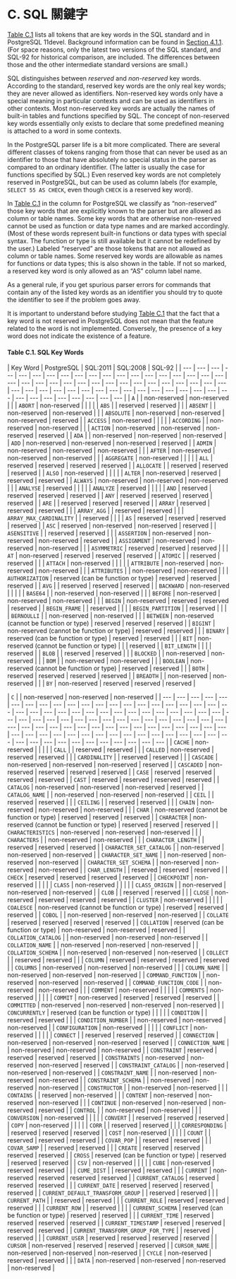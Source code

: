# C. SQL 關鍵字

[Table C.1](c.-sql-guan-jian-zi.md#table-c-1-sql-key-words) lists all tokens that are key words in the SQL standard and in PostgreSQL 11devel. Background information can be found in [Section 4.1.1](../the-sql-language/sql-syntax/lexical-structure.md#4-1-1-identifier-he-zi-keyword). \(For space reasons, only the latest two versions of the SQL standard, and SQL-92 for historical comparison, are included. The differences between those and the other intermediate standard versions are small.\)

SQL distinguishes between _reserved_ and _non-reserved_ key words. According to the standard, reserved key words are the only real key words; they are never allowed as identifiers. Non-reserved key words only have a special meaning in particular contexts and can be used as identifiers in other contexts. Most non-reserved key words are actually the names of built-in tables and functions specified by SQL. The concept of non-reserved key words essentially only exists to declare that some predefined meaning is attached to a word in some contexts.

In the PostgreSQL parser life is a bit more complicated. There are several different classes of tokens ranging from those that can never be used as an identifier to those that have absolutely no special status in the parser as compared to an ordinary identifier. \(The latter is usually the case for functions specified by SQL.\) Even reserved key words are not completely reserved in PostgreSQL, but can be used as column labels \(for example, `SELECT 55 AS CHECK`, even though `CHECK` is a reserved key word\).

In [Table C.1](https://www.postgresql.org/docs/devel/static/sql-keywords-appendix.html#KEYWORDS-TABLE) in the column for PostgreSQL we classify as “non-reserved” those key words that are explicitly known to the parser but are allowed as column or table names. Some key words that are otherwise non-reserved cannot be used as function or data type names and are marked accordingly. \(Most of these words represent built-in functions or data types with special syntax. The function or type is still available but it cannot be redefined by the user.\) Labeled “reserved” are those tokens that are not allowed as column or table names. Some reserved key words are allowable as names for functions or data types; this is also shown in the table. If not so marked, a reserved key word is only allowed as an “AS” column label name.

As a general rule, if you get spurious parser errors for commands that contain any of the listed key words as an identifier you should try to quote the identifier to see if the problem goes away.

It is important to understand before studying [Table C.1](https://www.postgresql.org/docs/devel/static/sql-keywords-appendix.html#KEYWORDS-TABLE) that the fact that a key word is not reserved in PostgreSQL does not mean that the feature related to the word is not implemented. Conversely, the presence of a key word does not indicate the existence of a feature.

#### **Table C.1. SQL Key Words**

| Key Word | PostgreSQL | SQL:2011 | SQL:2008 | SQL-92 |
| --- | --- | --- | --- | --- | --- | --- | --- | --- | --- | --- | --- | --- | --- | --- | --- | --- | --- | --- | --- | --- | --- | --- | --- | --- | --- | --- | --- | --- | --- | --- | --- | --- | --- | --- | --- | --- | --- | --- | --- | --- | --- | --- | --- | --- | --- | --- | --- | --- | --- | --- | --- | --- | --- | --- | --- | --- | --- | --- |
| `A` |   | non-reserved | non-reserved |   |
| `ABORT` | non-reserved |   |   |   |
| `ABS` |   | reserved | reserved |   |
| `ABSENT` |   | non-reserved | non-reserved |   |
| `ABSOLUTE` | non-reserved | non-reserved | non-reserved | reserved |
| `ACCESS` | non-reserved |   |   |   |
| `ACCORDING` |   | non-reserved | non-reserved |   |
| `ACTION` | non-reserved | non-reserved | non-reserved | reserved |
| `ADA` |   | non-reserved | non-reserved | non-reserved |
| `ADD` | non-reserved | non-reserved | non-reserved | reserved |
| `ADMIN` | non-reserved | non-reserved | non-reserved |   |
| `AFTER` | non-reserved | non-reserved | non-reserved |   |
| `AGGREGATE` | non-reserved |   |   |   |
| `ALL` | reserved | reserved | reserved | reserved |
| `ALLOCATE` |   | reserved | reserved | reserved |
| `ALSO` | non-reserved |   |   |   |
| `ALTER` | non-reserved | reserved | reserved | reserved |
| `ALWAYS` | non-reserved | non-reserved | non-reserved |   |
| `ANALYSE` | reserved |   |   |   |
| `ANALYZE` | reserved |   |   |   |
| `AND` | reserved | reserved | reserved | reserved |
| `ANY` | reserved | reserved | reserved | reserved |
| `ARE` |   | reserved | reserved | reserved |
| `ARRAY` | reserved | reserved | reserved |   |
| `ARRAY_AGG` |   | reserved | reserved |   |
| `ARRAY_MAX_CARDINALITY` |   | reserved |   |   |
| `AS` | reserved | reserved | reserved | reserved |
| `ASC` | reserved | non-reserved | non-reserved | reserved |
| `ASENSITIVE` |   | reserved | reserved |   |
| `ASSERTION` | non-reserved | non-reserved | non-reserved | reserved |
| `ASSIGNMENT` | non-reserved | non-reserved | non-reserved |   |
| `ASYMMETRIC` | reserved | reserved | reserved |   |
| `AT` | non-reserved | reserved | reserved | reserved |
| `ATOMIC` |   | reserved | reserved |   |
| `ATTACH` | non-reserved |   |   |   |
| `ATTRIBUTE` | non-reserved | non-reserved | non-reserved |   |
| `ATTRIBUTES` |   | non-reserved | non-reserved |   |
| `AUTHORIZATION` | reserved \(can be function or type\) | reserved | reserved | reserved |
| `AVG` |   | reserved | reserved | reserved |
| `BACKWARD` | non-reserved |   |   |   |
| `BASE64` |   | non-reserved | non-reserved |   |
| `BEFORE` | non-reserved | non-reserved | non-reserved |   |
| `BEGIN` | non-reserved | reserved | reserved | reserved |
| `BEGIN_FRAME` |   | reserved |   |   |
| `BEGIN_PARTITION` |   | reserved |   |   |
| `BERNOULLI` |   | non-reserved | non-reserved |   |
| `BETWEEN` | non-reserved \(cannot be function or type\) | reserved | reserved | reserved |
| `BIGINT` | non-reserved \(cannot be function or type\) | reserved | reserved |   |
| `BINARY` | reserved \(can be function or type\) | reserved | reserved |   |
| `BIT` | non-reserved \(cannot be function or type\) |   |   | reserved |
| `BIT_LENGTH` |   |   |   | reserved |
| `BLOB` |   | reserved | reserved |   |
| `BLOCKED` |   | non-reserved | non-reserved |   |
| `BOM` |   | non-reserved | non-reserved |   |
| `BOOLEAN` | non-reserved \(cannot be function or type\) | reserved | reserved |   |
| `BOTH` | reserved | reserved | reserved | reserved |
| `BREADTH` |   | non-reserved | non-reserved |   |
| `BY` | non-reserved | reserved | reserved | reserved |

| `C` |   | non-reserved | non-reserved | non-reserved |
| --- | --- | --- | --- | --- | --- | --- | --- | --- | --- | --- | --- | --- | --- | --- | --- | --- | --- | --- | --- | --- | --- | --- | --- | --- | --- | --- | --- | --- | --- | --- | --- | --- | --- | --- | --- | --- | --- | --- | --- | --- | --- | --- | --- | --- | --- | --- | --- | --- | --- | --- | --- | --- | --- | --- | --- | --- | --- | --- | --- | --- | --- | --- | --- | --- | --- | --- | --- | --- | --- | --- | --- | --- | --- | --- | --- | --- | --- | --- | --- | --- | --- | --- | --- | --- | --- | --- | --- | --- | --- | --- | --- | --- | --- | --- |
| `CACHE` | non-reserved |   |   |   |
| `CALL` |   | reserved | reserved |   |
| `CALLED` | non-reserved | reserved | reserved |   |
| `CARDINALITY` |   | reserved | reserved |   |
| `CASCADE` | non-reserved | non-reserved | non-reserved | reserved |
| `CASCADED` | non-reserved | reserved | reserved | reserved |
| `CASE` | reserved | reserved | reserved | reserved |
| `CAST` | reserved | reserved | reserved | reserved |
| `CATALOG` | non-reserved | non-reserved | non-reserved | reserved |
| `CATALOG_NAME` |   | non-reserved | non-reserved | non-reserved |
| `CEIL` |   | reserved | reserved |   |
| `CEILING` |   | reserved | reserved |   |
| `CHAIN` | non-reserved | non-reserved | non-reserved |   |
| `CHAR` | non-reserved \(cannot be function or type\) | reserved | reserved | reserved |
| `CHARACTER` | non-reserved \(cannot be function or type\) | reserved | reserved | reserved |
| `CHARACTERISTICS` | non-reserved | non-reserved | non-reserved |   |
| `CHARACTERS` |   | non-reserved | non-reserved |   |
| `CHARACTER_LENGTH` |   | reserved | reserved | reserved |
| `CHARACTER_SET_CATALOG` |   | non-reserved | non-reserved | non-reserved |
| `CHARACTER_SET_NAME` |   | non-reserved | non-reserved | non-reserved |
| `CHARACTER_SET_SCHEMA` |   | non-reserved | non-reserved | non-reserved |
| `CHAR_LENGTH` |   | reserved | reserved | reserved |
| `CHECK` | reserved | reserved | reserved | reserved |
| `CHECKPOINT` | non-reserved |   |   |   |
| `CLASS` | non-reserved |   |   |   |
| `CLASS_ORIGIN` |   | non-reserved | non-reserved | non-reserved |
| `CLOB` |   | reserved | reserved |   |
| `CLOSE` | non-reserved | reserved | reserved | reserved |
| `CLUSTER` | non-reserved |   |   |   |
| `COALESCE` | non-reserved \(cannot be function or type\) | reserved | reserved | reserved |
| `COBOL` |   | non-reserved | non-reserved | non-reserved |
| `COLLATE` | reserved | reserved | reserved | reserved |
| `COLLATION` | reserved \(can be function or type\) | non-reserved | non-reserved | reserved |
| `COLLATION_CATALOG` |   | non-reserved | non-reserved | non-reserved |
| `COLLATION_NAME` |   | non-reserved | non-reserved | non-reserved |
| `COLLATION_SCHEMA` |   | non-reserved | non-reserved | non-reserved |
| `COLLECT` |   | reserved | reserved |   |
| `COLUMN` | reserved | reserved | reserved | reserved |
| `COLUMNS` | non-reserved | non-reserved | non-reserved |   |
| `COLUMN_NAME` |   | non-reserved | non-reserved | non-reserved |
| `COMMAND_FUNCTION` |   | non-reserved | non-reserved | non-reserved |
| `COMMAND_FUNCTION_CODE` |   | non-reserved | non-reserved |   |
| `COMMENT` | non-reserved |   |   |   |
| `COMMENTS` | non-reserved |   |   |   |
| `COMMIT` | non-reserved | reserved | reserved | reserved |
| `COMMITTED` | non-reserved | non-reserved | non-reserved | non-reserved |
| `CONCURRENTLY` | reserved \(can be function or type\) |   |   |   |
| `CONDITION` |   | reserved | reserved |   |
| `CONDITION_NUMBER` |   | non-reserved | non-reserved | non-reserved |
| `CONFIGURATION` | non-reserved |   |   |   |
| `CONFLICT` | non-reserved |   |   |   |
| `CONNECT` |   | reserved | reserved | reserved |
| `CONNECTION` | non-reserved | non-reserved | non-reserved | reserved |
| `CONNECTION_NAME` |   | non-reserved | non-reserved | non-reserved |
| `CONSTRAINT` | reserved | reserved | reserved | reserved |
| `CONSTRAINTS` | non-reserved | non-reserved | non-reserved | reserved |
| `CONSTRAINT_CATALOG` |   | non-reserved | non-reserved | non-reserved |
| `CONSTRAINT_NAME` |   | non-reserved | non-reserved | non-reserved |
| `CONSTRAINT_SCHEMA` |   | non-reserved | non-reserved | non-reserved |
| `CONSTRUCTOR` |   | non-reserved | non-reserved |   |
| `CONTAINS` |   | reserved | non-reserved |   |
| `CONTENT` | non-reserved | non-reserved | non-reserved |   |
| `CONTINUE` | non-reserved | non-reserved | non-reserved | reserved |
| `CONTROL` |   | non-reserved | non-reserved |   |
| `CONVERSION` | non-reserved |   |   |   |
| `CONVERT` |   | reserved | reserved | reserved |
| `COPY` | non-reserved |   |   |   |
| `CORR` |   | reserved | reserved |   |
| `CORRESPONDING` |   | reserved | reserved | reserved |
| `COST` | non-reserved |   |   |   |
| `COUNT` |   | reserved | reserved | reserved |
| `COVAR_POP` |   | reserved | reserved |   |
| `COVAR_SAMP` |   | reserved | reserved |   |
| `CREATE` | reserved | reserved | reserved | reserved |
| `CROSS` | reserved \(can be function or type\) | reserved | reserved | reserved |
| `CSV` | non-reserved |   |   |   |
| `CUBE` | non-reserved | reserved | reserved |   |
| `CUME_DIST` |   | reserved | reserved |   |
| `CURRENT` | non-reserved | reserved | reserved | reserved |
| `CURRENT_CATALOG` | reserved | reserved | reserved |   |
| `CURRENT_DATE` | reserved | reserved | reserved | reserved |
| `CURRENT_DEFAULT_TRANSFORM_GROUP` |   | reserved | reserved |   |
| `CURRENT_PATH` |   | reserved | reserved |   |
| `CURRENT_ROLE` | reserved | reserved | reserved |   |
| `CURRENT_ROW` |   | reserved |   |   |
| `CURRENT_SCHEMA` | reserved \(can be function or type\) | reserved | reserved |   |
| `CURRENT_TIME` | reserved | reserved | reserved | reserved |
| `CURRENT_TIMESTAMP` | reserved | reserved | reserved | reserved |
| `CURRENT_TRANSFORM_GROUP_FOR_TYPE` |   | reserved | reserved |   |
| `CURRENT_USER` | reserved | reserved | reserved | reserved |
| `CURSOR` | non-reserved | reserved | reserved | reserved |
| `CURSOR_NAME` |   | non-reserved | non-reserved | non-reserved |
| `CYCLE` | non-reserved | reserved | reserved |   |
| `DATA` | non-reserved | non-reserved | non-reserved | non-reserved |

